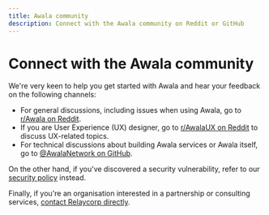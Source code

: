 ```yaml
---
title: Awala community
description: Connect with the Awala community on Reddit or GitHub
---
```


# Connect with the Awala community

We're very keen to help you get started with Awala and hear your feedback on the following channels:

- For general discussions, including issues when using Awala, go to [r/Awala on Reddit](https://www.reddit.com/r/Awala/).
- If you are User Experience (UX) designer, go to [r/AwalaUX on Reddit](https://www.reddit.com/r/AwalaUX/) to discuss UX-related topics.
- For technical discussions about building Awala services or Awala itself, go to [@AwalaNetwork on GitHub](https://github.com/orgs/AwalaNetwork/discussions).

On the other hand, if you've discovered a security vulnerability, refer to our [security policy](https://github.com/relaycorp/.github/blob/master/SECURITY.md) instead.

Finally, if you're an organisation interested in a partnership or consulting services, [contact Relaycorp directly](https://relaycorp.tech).
